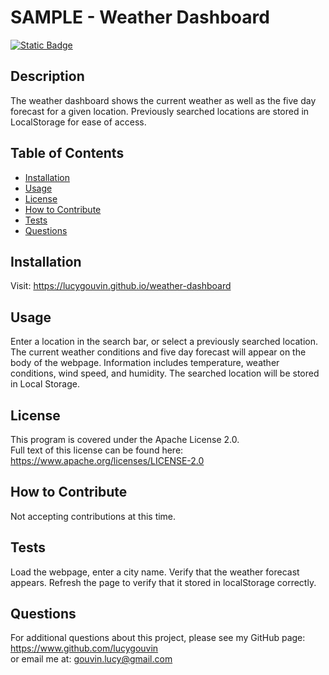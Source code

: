 # SAMPLE - Weather Dashboard
  [![Static Badge](https://img.shields.io/badge/license-Apache_License_2.0-green)](https://www.apache.org/licenses/LICENSE-2.0)
  ## Description
  The weather dashboard shows the current weather as well as the five day forecast for a given location. Previously searched locations are stored in LocalStorage for ease of access.

  ## Table of Contents

  - [Installation](#installation)
  - [Usage](#usage)
  - [License](#license)
  - [How to Contribute](#how-to-contribute)
  - [Tests](#tests)
  - [Questions](#questions)
  
  
  ## Installation
  Visit: https://lucygouvin.github.io/weather-dashboard
  
  ## Usage
  Enter a location in the search bar, or select a previously searched location. The current weather conditions and five day forecast will appear on the body of the webpage. Information includes temperature, weather conditions, wind speed, and humidity. The searched location will be stored in Local Storage.
  
  ## License
  This program is covered under the Apache License 2.0.  
  Full text of this license can be found here: <https://www.apache.org/licenses/LICENSE-2.0>
  
  ## How to Contribute
  Not accepting contributions at this time.
  
  ## Tests
  Load the webpage, enter a city name. Verify that the weather forecast appears. Refresh the page to verify that it stored in localStorage correctly.
  
  ## Questions
  For additional questions about this project, please see my GitHub page: <https://www.github.com/lucygouvin>  
  or email me at: <gouvin.lucy@gmail.com>
  
